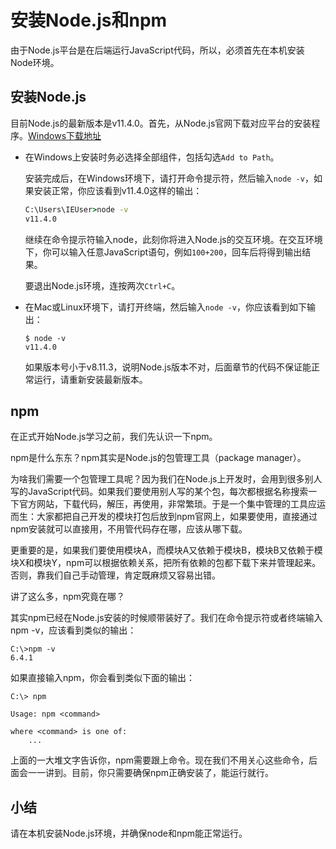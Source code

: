 # 安装Node.js和npm

由于Node.js平台是在后端运行JavaScript代码，所以，必须首先在本机安装Node环境。

## 安装Node.js

目前Node.js的最新版本是v11.4.0。首先，从Node.js官网下载对应平台的安装程序。[Windows下载地址](https://nodejs.org/dist/v11.4.0/node-v11.4.0-x64.msi)

- 在Windows上安装时务必选择全部组件，包括勾选`Add to Path`。

  安装完成后，在Windows环境下，请打开命令提示符，然后输入`node -v`，如果安装正常，你应该看到v11.4.0这样的输出：

  ```cmd
  C:\Users\IEUser>node -v
  v11.4.0
  ```

  继续在命令提示符输入node，此刻你将进入Node.js的交互环境。在交互环境下，你可以输入任意JavaScript语句，例如`100+200`，回车后将得到输出结果。

  要退出Node.js环境，连按两次`Ctrl+C`。

- 在Mac或Linux环境下，请打开终端，然后输入`node -v`，你应该看到如下输出：

  ```shell
  $ node -v
  v11.4.0
  ```

  如果版本号小于v8.11.3，说明Node.js版本不对，后面章节的代码不保证能正常运行，请重新安装最新版本。

## npm

在正式开始Node.js学习之前，我们先认识一下npm。

npm是什么东东？npm其实是Node.js的包管理工具（package manager）。

为啥我们需要一个包管理工具呢？因为我们在Node.js上开发时，会用到很多别人写的JavaScript代码。如果我们要使用别人写的某个包，每次都根据名称搜索一下官方网站，下载代码，解压，再使用，非常繁琐。于是一个集中管理的工具应运而生：大家都把自己开发的模块打包后放到npm官网上，如果要使用，直接通过npm安装就可以直接用，不用管代码存在哪，应该从哪下载。

更重要的是，如果我们要使用模块A，而模块A又依赖于模块B，模块B又依赖于模块X和模块Y，npm可以根据依赖关系，把所有依赖的包都下载下来并管理起来。否则，靠我们自己手动管理，肯定既麻烦又容易出错。

讲了这么多，npm究竟在哪？

其实npm已经在Node.js安装的时候顺带装好了。我们在命令提示符或者终端输入npm -v，应该看到类似的输出：

```shell
C:\>npm -v
6.4.1
```

如果直接输入npm，你会看到类似下面的输出：

```shell
C:\> npm

Usage: npm <command>

where <command> is one of:
    ...
```

上面的一大堆文字告诉你，npm需要跟上命令。现在我们不用关心这些命令，后面会一一讲到。目前，你只需要确保npm正确安装了，能运行就行。

## 小结

请在本机安装Node.js环境，并确保node和npm能正常运行。